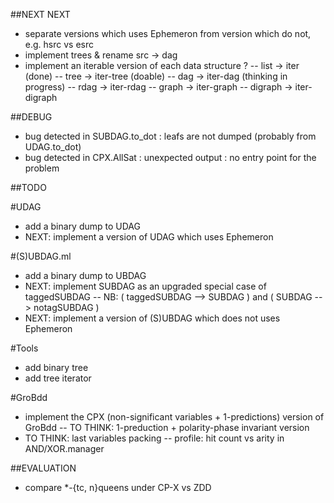 ##NEXT NEXT
- separate versions which uses Ephemeron from version which do not, e.g. hsrc vs esrc
- implement trees & rename src -> dag
- implement an iterable version of each data structure ?
-- list -> iter (done)
-- tree -> iter-tree (doable)
-- dag  -> iter-dag (thinking in progress)
-- rdag -> iter-rdag
-- graph -> iter-graph
-- digraph -> iter-digraph


##DEBUG
- bug detected in SUBDAG.to\_dot : leafs are not dumped (probably from UDAG.to\_dot)
- bug detected in CPX.AllSat : unexpected output : no entry point for the problem


##TODO

#UDAG
- add a binary dump to UDAG
- NEXT: implement a version of UDAG which uses Ephemeron

#(S)UBDAG.ml
- add a binary dump to UBDAG
- NEXT: implement SUBDAG as an upgraded special case of taggedSUBDAG
	-- NB: ( taggedSUBDAG --> SUBDAG ) and ( SUBDAG --> notagSUBDAG )
- NEXT: implement a version of (S)UBDAG which does not uses Ephemeron

#Tools
- add binary tree
- add tree iterator

#GroBdd
- implement the CPX (non-significant variables + 1-predictions) version of GroBdd
	-- TO THINK: 1-preduction + polarity-phase invariant version
- TO THINK: last variables packing
	-- profile: hit count vs arity in AND/XOR.manager

##EVALUATION
- compare \*-{tc, n}queens under CP-X vs ZDD 
